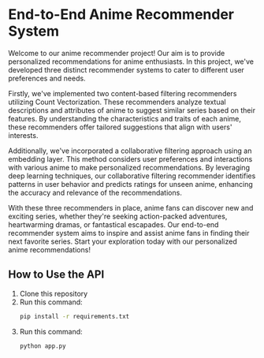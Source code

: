 # End-to-End Anime Recommender System

Welcome to our anime recommender project! Our aim is to provide personalized recommendations for anime enthusiasts. In this project, we've developed three distinct recommender systems to cater to different user preferences and needs.

Firstly, we've implemented two content-based filtering recommenders utilizing Count Vectorization. These recommenders analyze textual descriptions and attributes of anime to suggest similar series based on their features. By understanding the characteristics and traits of each anime, these recommenders offer tailored suggestions that align with users' interests.

Additionally, we've incorporated a collaborative filtering approach using an embedding layer. This method considers user preferences and interactions with various anime to make personalized recommendations. By leveraging deep learning techniques, our collaborative filtering recommender identifies patterns in user behavior and predicts ratings for unseen anime, enhancing the accuracy and relevance of the recommendations.

With these three recommenders in place, anime fans can discover new and exciting series, whether they're seeking action-packed adventures, heartwarming dramas, or fantastical escapades. Our end-to-end recommender system aims to inspire and assist anime fans in finding their next favorite series. Start your exploration today with our personalized anime recommendations!

## How to Use the API

1. Clone this repository
2. Run this command:
   ```bash
   pip install -r requirements.txt
3. Run this command:
   ```bash
   python app.py

